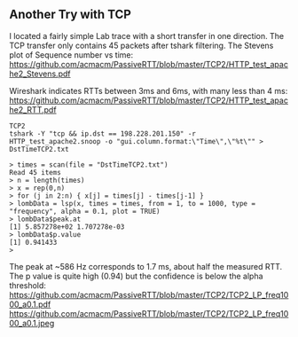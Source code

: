 ## Another Try with TCP

I located a fairly simple Lab trace with a short transfer in one direction.
The TCP transfer only contains 45 packets after tshark filtering.
The Stevens plot of Sequence number vs time:
https://github.com/acmacm/PassiveRTT/blob/master/TCP2/HTTP_test_apache2_Stevens.pdf

Wireshark indicates RTTs between 3ms and 6ms, with many less than 4 ms:
https://github.com/acmacm/PassiveRTT/blob/master/TCP2/HTTP_test_apache2_RTT.pdf


```
TCP2
tshark -Y "tcp && ip.dst == 198.228.201.150" -r HTTP_test_apache2.snoop -o "gui.column.format:\"Time\",\"%t\"" > DstTimeTCP2.txt

> times = scan(file = "DstTimeTCP2.txt")
Read 45 items
> n = length(times)
> x = rep(0,n)
> for (j in 2:n) { x[j] = times[j] - times[j-1] }
> lombData = lsp(x, times = times, from = 1, to = 1000, type = "frequency", alpha = 0.1, plot = TRUE)
> lombData$peak.at
[1] 5.857278e+02 1.707278e-03
> lombData$p.value
[1] 0.941433
> 
```
The peak at ~586 Hz corresponds to 1.7 ms, about half the measured RTT.
The p value is quite high (0.94) but the confidence is below the alpha threshold:
https://github.com/acmacm/PassiveRTT/blob/master/TCP2/TCP2_LP_freq1000_a0.1.pdf
https://github.com/acmacm/PassiveRTT/blob/master/TCP2/TCP2_LP_freq1000_a0.1.jpeg

